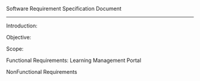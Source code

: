 Software Requirement Specification  Document
<hr/>
Introduction: 

Objective:

Scope:

Functional Requirements: Learning Management Portal

NonFunctional Requirements
